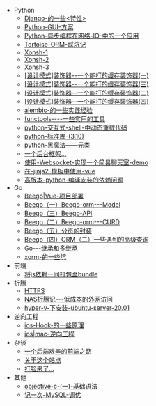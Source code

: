 * Python
	* [Django-的一些<特性>](Python/Django-的一些<特性>.md)
	* [Python-GUI-方案](Python/Python-GUI-方案.md)
	* [Python-异步编程在网络-IO-中的一个应用](Python/Python-异步编程在网络-IO-中的一个应用.md)
	* [Tortoise-ORM-踩坑记](Python/Tortoise-ORM-踩坑记.md)
	* [Xonsh-1](Python/Xonsh-1.md)
	* [Xonsh-2](Python/Xonsh-2.md)
	* [Xonsh-3](Python/Xonsh-3.md)
	* [[设计模式]装饰器--一个能打的缓存装饰器(一)](Python/[设计模式]装饰器--一个能打的缓存装饰器(一).md)
	* [[设计模式]装饰器--一个能打的缓存装饰器(三)](Python/[设计模式]装饰器--一个能打的缓存装饰器(三).md)
	* [[设计模式]装饰器--一个能打的缓存装饰器(二)](Python/[设计模式]装饰器--一个能打的缓存装饰器(二).md)
	* [[设计模式]装饰器--一个能打的缓存装饰器(四)](Python/[设计模式]装饰器--一个能打的缓存装饰器(四).md)
	* [alembic-的一些实践经验](Python/alembic-的一些实践经验.md)
	* [functools----一些实用的工具](Python/functools----一些实用的工具.md)
	* [python-交互式-shell-中动态重载代码](Python/python-交互式-shell-中动态重载代码.md)
	* [python-标准库-(3.10)](Python/python-标准库-(3.10).md)
	* [python-黑魔法——元类](Python/python-黑魔法——元类.md)
	* [一个后台框架...](Python/一个后台框架....md)
	* [使用-Websocket-实现一个简易聊天室-demo](Python/使用-Websocket-实现一个简易聊天室-demo.md)
	* [在-jinja2-模板中使用-vue](Python/在-jinja2-模板中使用-vue.md)
	* [高版本-python-编译安装的依赖问题](Python/高版本-python-编译安装的依赖问题.md)
* Go
	* [Beego|Vue-项目部署](Go/Beego|Vue-项目部署.md)
	* [Beego（一）Beego-orm---Model](Go/Beego（一）Beego-orm---Model.md)
	* [Beego（三）Beego-API](Go/Beego（三）Beego-API.md)
	* [Beego（二）Beego-orm---CURD](Go/Beego（二）Beego-orm---CURD.md)
	* [Beego（五）分页的封装](Go/Beego（五）分页的封装.md)
	* [Beego（四）ORM（二）一些遇到的高级查询](Go/Beego（四）ORM（二）一些遇到的高级查询.md)
	* [Go---继承和多继承](Go/Go---继承和多继承.md)
	* [xorm-的一些坑](Go/xorm-的一些坑.md)
* 前端
	* [将js依赖一同打包至bundle](前端/将js依赖一同打包至bundle.md)
* 折腾
	* [HTTPS](折腾/HTTPS.md)
	* [NAS折腾记---低成本的外网访问](折腾/NAS折腾记---低成本的外网访问.md)
	* [hyper-v-下安装-ubuntu-server-20.01](折腾/hyper-v-下安装-ubuntu-server-20.01.md)
* 逆向工程
	* [ios-Hook-的一些原理](逆向工程/ios-Hook-的一些原理.md)
	* [ios|mac-逆向工程](逆向工程/ios|mac-逆向工程.md)
* 杂谈
	* [一个后端艰辛的前端之路](杂谈/一个后端艰辛的前端之路.md)
	* [关于这个站点](杂谈/关于这个站点.md)
	* [打脸来了...](杂谈/打脸来了....md)
* 其他
	* [objective-c-(一)-基础语法](其他/objective-c-(一)-基础语法.md)
	* [记一次-MySQL-调优](其他/记一次-MySQL-调优.md)